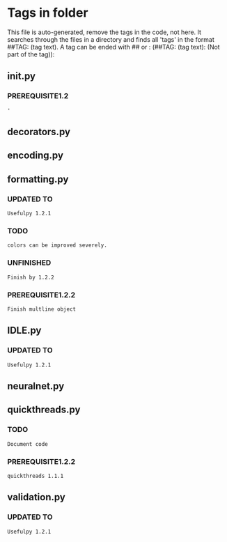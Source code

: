 # Tags in folder

This file is auto-generated, remove the tags in the code, not
here. It searches through the files in a directory and finds all 'tags' in the
format ##TAG: (tag text). A tag can be ended with ## or :
(##TAG: (tag text): (Not part of the tag)):

## __init__.py

### PREREQUISITE1.2

    '

## decorators.py

## encoding.py

## formatting.py

### UPDATED TO

    Usefulpy 1.2.1

###  TODO

    colors can be improved severely.

### UNFINISHED

    Finish by 1.2.2

### PREREQUISITE1.2.2

    Finish multline object

## IDLE.py

### UPDATED TO

    Usefulpy 1.2.1

## neuralnet.py

## quickthreads.py

### TODO

    Document code

### PREREQUISITE1.2.2

    quickthreads 1.1.1

## validation.py

### UPDATED TO

    Usefulpy 1.2.1
